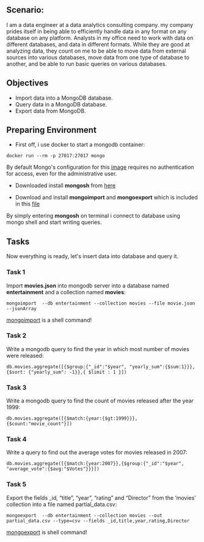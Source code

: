 ## Scenario:
I am a data engineer at a data analytics consulting company. my company prides itself in being able to efficiently handle data in any format on any database on any platform. Analysts in my office need to work with data on different databases, and data in different formats. While they are good at analyzing data, they count on me to be able to move data from external sources into various databases, move data from one type of database to another, and be able to run basic queries on various databases.
## Objectives
- Import data into a MongoDB database.
- Query data in a MongoDB database.
- Export data from MongoDB.
## Preparing Environment
- First off, i use docker to start a mongodb container:
```
docker run --rm -p 27017:27017 mongo
```
By default Mongo's configuration for this [image](https://hub.docker.com/_/mongo) requires no authentication for access, even for the administrative user.

- Downloaded install **mongosh** from [here](https://www.mongodb.com/try/download/shell)

- Download and install **mongoimport** and **mongoexport** which is included in this [file](https://www.mongodb.com/try/download/database-tools)

By simply entering **mongosh** on terminal i connect to database using mongo shell and start writing queries.

## Tasks
Now everything is ready, let's insert data into database and query it.
### Task 1
Import **movies.json** into mongodb server into a database named **entertainment** and a collection named **movies**:
```
mongoimport  --db entertainment --collection movies --file movie.json --jsonArray
```
[mongoimport](https://www.mongodb.com/docs/database-tools/mongoimport/#mongodb-binary-bin.mongoimport) is a shell command!
### Task 2
Write a mongodb query to find the year in which most number of movies were released:
```
db.movies.aggregate([{$group:{"_id":"$year", "yearly_sum":{$sum:1}}}, {$sort: {"yearly_sum": -1}},{ $limit : 1 }])
```
### Task 3
Write a mongodb query to find the count of movies released after the year 1999:
```
db.movies.aggregate([{$match:{year:{$gt:1999}}}, {$count:"movie_count"}])
```
### Task 4
Write a query to find out the average votes for movies released in 2007:
```
db.movies.aggregate([{$match:{year:2007}},{$group:{"_id":"$year", "average_vote":{$avg:"$Votes"}}}])
```
### Task 5
Export the fields _id, “title”, “year”, “rating” and “Director” from the ‘movies’ collection into a file named partial_data.csv:
```
mongoexport  --db entertainment --collection movies --out partial_data.csv --type=csv --fields _id,title,year,rating,Director
```
[mongoexport](https://www.mongodb.com/docs/database-tools/mongoexport/#mongodb-binary-bin.mongoexport) is shell command!


